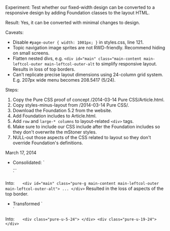 Experiment: Test whether our fixed-width design can be converted to a responsive design by adding Foundation classes to the layout HTML.

Result: Yes, it can be converted with minimal changes to design.

Caveats:

- Disable `#page-outer { width: 1001px; }` in styles.css, line 121.
- Topic navigation image sprites are not RWD-friendly. Recommend hiding on small screens.
- Flatten nested divs, e.g. `<div id="main" class="main-content main-leftcol-outer main-leftcol-outer-alt` to simplify responsive layout. Results in loss of top borders.
- Can't replicate precise layout dimensions using 24-column grid system. E.g. 207px wide menu becomes 208.5417 (5/24).

Steps:

1. Copy the Pure CSS proof of concept /2014-03-14 Pure CSS/Article.html.
2. Copy styles-minus-layout from /2014-03-14 Pure CSS/.
3. Download the Foundation 5.2 from the website.
3. Add Foundation includes to Article.html.
4. Add `row` and `large-* columns` to layout-related `<div>` tags.
5. Make sure to include our CSS include after the Foundation includes so they don't overwrite the mStoner styles.
6. NULL-out those aspects of the CSS related to layout so they don't override Foundation's definitions.

March 17, 2014
* Consolidated:
`	<div id="main">
		<div class="main-content">
			<div class="main-leftcol-outer main-leftcol-outer-alt">
				...
			</div>
		</div>
	</div>`

Into:
`	<div id="main" class="pure-g main-content main-leftcol-outer main-leftcol-outer-alt">
		...
	</div>`
 Resulted in the loss of aspects of the top border. 

* Transformed
`	<div class="main-leftcol">
	</div>
	<div class="main-maincol">
	</div>`
	
Into:
`	<div class="pure-u-5-24">
	</div>
	<div class="pure-u-19-24">
	</div>`